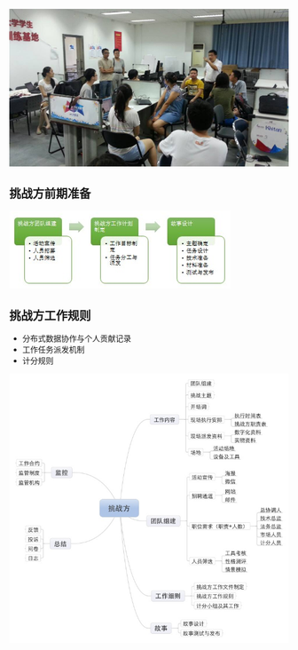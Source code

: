 ![0](../assets/challenger_preparation/intro/team11fanyingze1.jpg)

## 挑战方前期准备

![0](../assets/challenger_preparation/intro/01.jpg)


## 挑战方工作规则

* 分布式数据协作与个人贡献记录
* 工作任务派发机制
* 计分规则

![0](../assets/challenger_preparation/intro/03.jpg)






